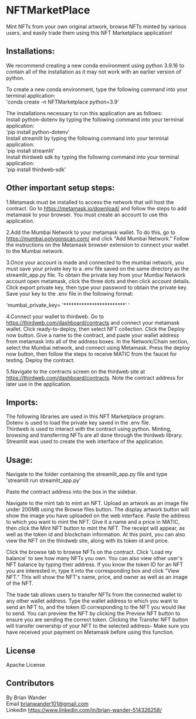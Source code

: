 # NFTMarketPlace
Mint NFTs from your own original artwork, browse NFTs minted by various users, and easily trade them using this NFT Marketplace application!

## Installations:
We recommend creating a new conda environment using python 3.9.16 to contain all of the installation as it may not work with an earlier version of python.

To create a new conda environment, type the following command into your terminal application:<br>
'conda create -n NFTMarketplace python=3.9'

The installations necessary to run this application are as follows:<br>
Install python-dotenv by typing the following command into your terminal application:<br>
'pip install python-dotenv'<br>
Install streamlit by typing the following command into your terminal application:<br>
'pip install streamlit'<br>
Install thirdweb sdk by typing the following command into your terminal application:<br>
'pip install thirdweb-sdk'<br>

## Other important setup steps:
1.Metamask must be installed to access the network that will host the contract. Go to https://metamask.io/download/ and follow the steps to add metamask to your browser. You must create an account to use this application.<br>

2.Add the Mumbai Network to your metamask wallet. To do this, go to https://mumbai.polygonscan.com/ and click "Add Mumbai Network." Follow the instructions on the Metamask browser extension to connect your wallet to the Mumbai network.<br>

3.Once your account is made and connected to the mumbai network, you must save your private key to a .env file saved on the same directory as the streamlit_app.py file. To obtain the private key from your Mumbai Network account open metamask, click the three dots and then click account details. Click export private key, then type your password to obtain the private key. Save your key to the .env file in the following format:<br>

'mumbai_private_key= '************************' '

4.Connect your wallet to thirdweb. Go to https://thirdweb.com/dashboard/contracts and connect your metamask wallet. Click ready-to-deploy, then select NFT collection. Click the Deploy now button. Give a name to the contract, and paste your wallet address from metamask into all of the address boxes. In the Network/Chain section, select the Mumbai network, and connect using Metamask. Press the deploy now button, then follow the steps to receive MATIC from the faucet for testing. Deploy the contract.<br>

5.Navigate to the contracts screen on the thirdweb site at https://thirdweb.com/dashboard/contracts. Note the contract address for later use in the application.<br>

## Imports: 
The following libraries are used in this NFT Marketplace program:<br>
Dotenv is used to load the private key saved in the .env file.<br>
Thirdweb is used to interact with the contract using python. Minting, browsing and transferring NFTs are all done through the thirdweb library.<br>
Streamlit was used to create the web interface of the application.<br>

## Usage:
Navigate to the folder containing the streamlit_app.py file and type <br>
'streamlit run streamlit_app.py'<br>

Paste the contract address into the box in the sidebar. <br>

Navigate to the mint tab to mint an NFT. Upload an artwork as an image file under 200MB using the Browse files button. The display artwork button will show the image you have uploaded on the web interface. Paste the address to which you want to mint the NFT. Give it a name and a price in MATIC, then click the Mint NFT button to mint the NFT. The receipt will appear, as well as the token id and blockchain information. At this point, you can also view the NFT on the thirdweb site, along with its token id and price.<br>

Click the browse tab to browse NFTs on the contract. Click 'Load my balance' to see how many NFTs you own. You can also view other user's NFT balance by typing their address. If you know the token ID for an NFT you are interested in, type it into the corresponding box and click "View NFT." This will show the NFT's name, price, and owner as well as an image of the NFT.<br>

The trade tab allows users to transfer NFTs from the connected wallet to any other wallet address. Type the wallet address to which you want to send an NFT to, and the token ID corresponding to the NFT you would like to send. You can preview the NFT by clicking the Preview NFT button to ensure you are sending the correct token. Clicking the Transfer NFT button will transfer ownership of your NFT to the selected address- Make sure you have received your payment on Metamask before using this function.<br>

## License

Apache License

## Contributors
By Brian Wander <br>
Email brianwander101@gmail.com <br>
Linkedin https://www.linkedin.com/in/brian-wander-514326258/
